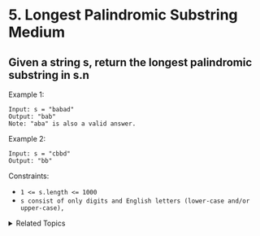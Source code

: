 # 5. Longest Palindromic Substring<br> Medium

## Given a string s, return the longest palindromic substring in s.n

Example 1:

```
Input: s = "babad"
Output: "bab"
Note: "aba" is also a valid answer.
```

Example 2:

```
Input: s = "cbbd"
Output: "bb"
```

Constraints:

- `1 <= s.length <= 1000`
- `s consist of only digits and English letters (lower-case and/or upper-case),`

<details>

<summary> Related Topics </summary>

-   `Dynamic Programming`
-   `String`

</details>
